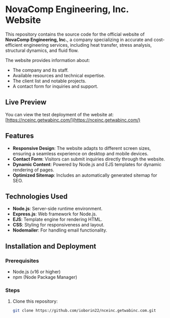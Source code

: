 # NovaComp Engineering, Inc. Website

This repository contains the source code for the official website of **NovaComp Engineering, Inc.**, a company specializing in accurate and cost-efficient engineering services, including heat transfer, stress analysis, structural dynamics, and fluid flow.

The website provides information about:
- The company and its staff.
- Available resources and technical expertise.
- The client list and notable projects.
- A contact form for inquiries and support.

## Live Preview

You can view the test deployment of the website at:  
[https://nceinc.getwabinc.com/](https://nceinc.getwabinc.com/)

## Features

- **Responsive Design**: The website adapts to different screen sizes, ensuring a seamless experience on desktop and mobile devices.
- **Contact Form**: Visitors can submit inquiries directly through the website.
- **Dynamic Content**: Powered by Node.js and EJS templates for dynamic rendering of pages.
- **Optimized Sitemap**: Includes an automatically generated sitemap for SEO.

## Technologies Used

- **Node.js**: Server-side runtime environment.
- **Express.js**: Web framework for Node.js.
- **EJS**: Template engine for rendering HTML.
- **CSS**: Styling for responsiveness and layout.
- **Nodemailer**: For handling email functionality.

## Installation and Deployment

### Prerequisites
- Node.js (v16 or higher)
- npm (Node Package Manager)

### Steps
1. Clone this repository:
   ```bash
   git clone https://github.com/ioborin22/nceinc.getwabinc.com.git